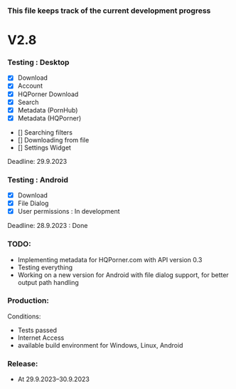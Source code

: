### This file keeps track of the current development progress


# V2.8

### Testing : Desktop

- [x] Download
- [x] Account
- [x] HQPorner Download
- [x] Search
- [x] Metadata (PornHub)
- [x] Metadata (HQPorner)
- [] Searching filters
- [] Downloading from file
- [] Settings Widget

Deadline: 29.9.2023

### Testing : Android

- [x] Download
- [x] File Dialog
- [x] User permissions : In development

Deadline: 28.9.2023 : Done

### TODO:

- Implementing metadata for HQPorner.com with API version 0.3
- Testing everything
- Working on a new version for Android with file dialog support, for better output path handling

### Production:

Conditions:

- Tests passed
- Internet Access
- available build environment for Windows, Linux, Android


### Release:

- At 29.9.2023–30.9.2023